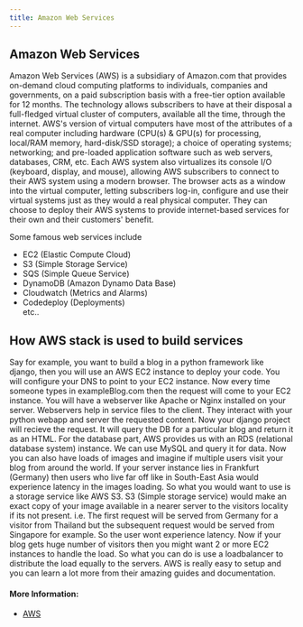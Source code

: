 ```yaml
---
title: Amazon Web Services
---
```

## Amazon Web Services

Amazon Web Services (AWS) is a subsidiary of Amazon.com that provides on-demand cloud computing platforms to individuals, companies and governments, on a paid subscription basis with a free-tier option available for 12 months. The technology allows subscribers to have at their disposal a full-fledged virtual cluster of computers, available all the time, through the internet. AWS's version of virtual computers have most of the attributes of a real computer including hardware (CPU(s) & GPU(s) for processing, local/RAM memory, hard-disk/SSD storage); a choice of operating systems; networking; and pre-loaded application software such as web servers, databases, CRM, etc. Each AWS system also virtualizes its console I/O (keyboard, display, and mouse), allowing AWS subscribers to connect to their AWS system using a modern browser. The browser acts as a window into the virtual computer, letting subscribers log-in, configure and use their virtual systems just as they would a real physical computer. They can choose to deploy their AWS systems to provide internet-based services for their own and their customers' benefit.  

Some famous web services include
* EC2 (Elastic Compute Cloud)
* S3 (Simple Storage Service)
* SQS (Simple Queue Service)
* DynamoDB (Amazon Dynamo Data Base)
* Cloudwatch (Metrics and Alarms)
* Codedeploy (Deployments)  
etc..

<!-- Sarthak's changes-->
## How AWS stack is used to build services
Say for example, you want to build a blog in a python framework like django, then you will use an AWS EC2 instance
to deploy your code. You will configure your DNS to point to your EC2 instance.
Now every time someone types in exampleBlog.com then the request will come to your EC2 instance.
You will have a webserver like Apache or Nginx installed on your server. Webservers help in service files
to the client. They interact with your python webapp and server the requested content.
Now your django project will recieve the request. It will query the DB for a particular blog and return
it as an HTML. For the database part, AWS provides us with an RDS (relational database system) instance.
We can use MySQL and query it for data.
Now you can also have loads of images and imagine if multiple users visit your blog from around the world.
If your server instance lies in Frankfurt (Germany) then users who live far off like in South-East Asia 
would experience latency in the images loading. So what you would want to use is a storage service like AWS S3.
S3 (Simple storage service) would make an exact copy of your image available in a nearer server to the visitors locality
if its not present. i.e. The first request will be served from Germany for a visitor from Thailand but the subsequent request
would be served from Singapore for example. So the user wont experience latency.
Now if your blog gets huge number of visitors then you might want 2 or more EC2 instances to handle the load.
So what you can do is use a loadbalancer to distribute the load equally to the servers.
AWS is really easy to setup and you can learn a lot more from their amazing guides and documentation.


#### More Information:
<!-- Please add any articles you think might be helpful to read before writing the article -->
* <a href='https://aws.amazon.com/' target='_blank' rel='nofollow'>AWS</a>
